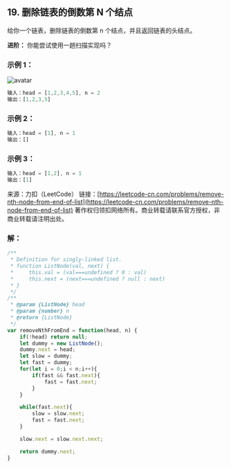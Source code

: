 ## 19. 删除链表的倒数第 N 个结点

给你一个链表，删除链表的倒数第 n 个结点，并且返回链表的头结点。

**进阶：** 你能尝试使用一趟扫描实现吗？

### 示例 1：

![avatar](https://assets.leetcode.com/uploads/2020/10/03/remove_ex1.jpg)

```js
输入：head = [1,2,3,4,5], n = 2
输出：[1,2,3,5]
```

### 示例 2：

```js
输入：head = [1], n = 1
输出：[]
```

### 示例 3：

```js
输入：head = [1,2], n = 1
输出：[1]
```

来源：力扣（LeetCode）
链接：[https://leetcode-cn.com/problems/remove-nth-node-from-end-of-list](https://leetcode-cn.com/problems/remove-nth-node-from-end-of-list)
著作权归领扣网络所有。商业转载请联系官方授权，非商业转载请注明出处。

### 解：

```js
/**
 * Definition for singly-linked list.
 * function ListNode(val, next) {
 *     this.val = (val===undefined ? 0 : val)
 *     this.next = (next===undefined ? null : next)
 * }
 */
/**
 * @param {ListNode} head
 * @param {number} n
 * @return {ListNode}
 */
var removeNthFromEnd = function(head, n) {
	if(!head) return null;
	let dummy = new ListNode();
	dummy.next = head;
	let slow = dummy;
	let fast = dummy;
	for(let i = 0;i < n;i++){
		if(fast && fast.next){
			fast = fast.next;
		}	
	}

	while(fast.next){
		slow = slow.next;
		fast = fast.next;
	}

	slow.next = slow.next.next;

	return dummy.next;
}
```